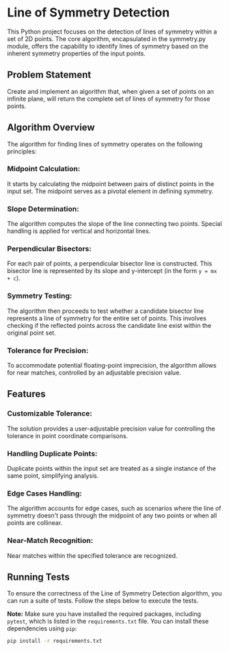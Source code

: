 # Line of Symmetry Detection
This Python project focuses on the detection of lines of symmetry within a set of 2D points. The core algorithm, encapsulated in the symmetry.py module, offers the capability to identify lines of symmetry based on the inherent symmetry properties of the input points.

## Problem Statement
Create and implement an algorithm that, when given a set of points on an infinite plane, will return the complete set of lines of symmetry for those points.

## Algorithm Overview
The algorithm for finding lines of symmetry operates on the following principles:

### Midpoint Calculation: 
It starts by calculating the midpoint between pairs of distinct points in the input set. The midpoint serves as a pivotal element in defining symmetry.

### Slope Determination: 
The algorithm computes the slope of the line connecting two points. Special handling is applied for vertical and horizontal lines.

### Perpendicular Bisectors: 
For each pair of points, a perpendicular bisector line is constructed. This bisector line is represented by its slope and y-intercept (in the form `y = mx + c`).

### Symmetry Testing: 
The algorithm then proceeds to test whether a candidate bisector line represents a line of symmetry for the entire set of points. This involves checking if the reflected points across the candidate line exist within the original point set.

### Tolerance for Precision: 
To accommodate potential floating-point imprecision, the algorithm allows for near matches, controlled by an adjustable precision value.

## Features
### Customizable Tolerance: 
The solution provides a user-adjustable precision value for controlling the tolerance in point coordinate comparisons.

### Handling Duplicate Points: 
Duplicate points within the input set are treated as a single instance of the same point, simplifying analysis.

### Edge Cases Handling: 
The algorithm accounts for edge cases, such as scenarios where the line of symmetry doesn't pass through the midpoint of any two points or when all points are collinear.

### Near-Match Recognition: 
Near matches within the specified tolerance are recognized.

## Running Tests

To ensure the correctness of the Line of Symmetry Detection algorithm, you can run a suite of tests. Follow the steps below to execute the tests.

**Note:** Make sure you have installed the required packages, including `pytest`, which is listed in the `requirements.txt` file. You can install these dependencies using `pip`:

```bash
pip install -r requirements.txt
```
